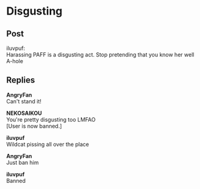 # Disgusting
## Post
iluvpuf:<br>
Harassing PAFF is a disgusting act. Stop pretending that you know her well A-hole


## Replies
**AngryFan**<br>
Can't stand it!

**NEKOSAIKOU**<br>
You're pretty disgusting too LMFAO <br>
[User is now banned.]

**iluvpuf**<br>
Wildcat pissing all over the place

**AngryFan**<br>
Just ban him

**iluvpuf**<br>
Banned


